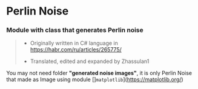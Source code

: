 # Perlin Noise

### Module with class that generates Perlin noise

>- Originally written in C# language in https://habr.com/ru/articles/265775/
>
>- Translated, edited and expanded by Zhassulan1

You may not need folder __"generated noise images"__, it is only Perlin Noise that made as Image using module []`matplotlib`](https://matplotlib.org/)   